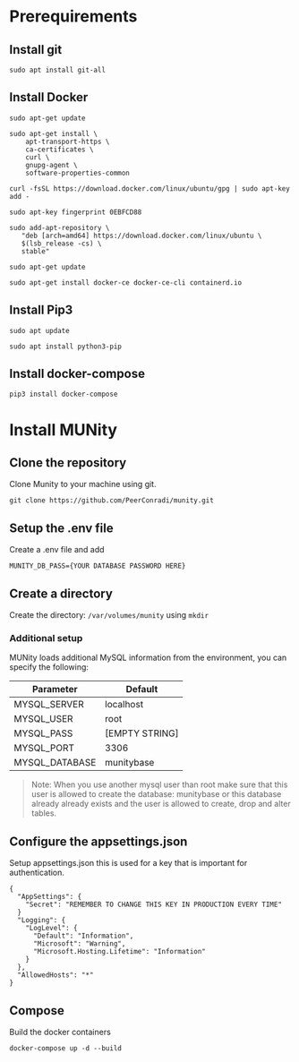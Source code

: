 # Prerequirements

## Install git

```
sudo apt install git-all
```

## Install Docker
```
sudo apt-get update

sudo apt-get install \
    apt-transport-https \
    ca-certificates \
    curl \
    gnupg-agent \
    software-properties-common
	
curl -fsSL https://download.docker.com/linux/ubuntu/gpg | sudo apt-key add -

sudo apt-key fingerprint 0EBFCD88	

sudo add-apt-repository \
   "deb [arch=amd64] https://download.docker.com/linux/ubuntu \
   $(lsb_release -cs) \
   stable"
   
sudo apt-get update

sudo apt-get install docker-ce docker-ce-cli containerd.io
```
## Install Pip3
```
sudo apt update

sudo apt install python3-pip
```

## Install docker-compose

```
pip3 install docker-compose
```

# Install MUNity

## Clone the repository
Clone Munity to your machine using git.

```
git clone https://github.com/PeerConradi/munity.git
```

## Setup the .env file

Create a .env file and add 

```
MUNITY_DB_PASS={YOUR DATABASE PASSWORD HERE}
```

## Create a directory

Create the directory: ```/var/volumes/munity``` using ```mkdir```

### Additional setup

MUNity loads additional MySQL information from the environment, you can specify the following:

| Parameter | Default |
|-----------|---------|
|MYSQL_SERVER|localhost|
|MYSQL_USER|root|
|MYSQL_PASS|[EMPTY STRING]|
|MYSQL_PORT|3306|
|MYSQL_DATABASE|munitybase|

> Note: When you use another mysql user than root make sure that this user is allowed to create the database: munitybase or this database already already exists and the user is allowed to create, drop and alter tables.

## Configure the appsettings.json
Setup appsettings.json this is used for a key that is important for authentication.
```
{
  "AppSettings": {
    "Secret": "REMEMBER TO CHANGE THIS KEY IN PRODUCTION EVERY TIME"
  }
  "Logging": {
    "LogLevel": {
      "Default": "Information",
      "Microsoft": "Warning",
      "Microsoft.Hosting.Lifetime": "Information"
    }
  },
  "AllowedHosts": "*"
}
```

## Compose
Build the docker containers

```
docker-compose up -d --build
```

